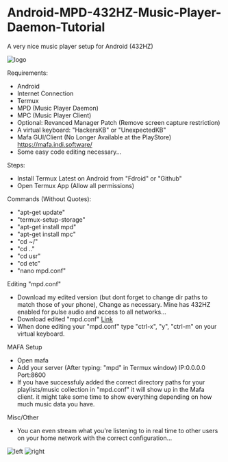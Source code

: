 # Android-MPD-432HZ-Music-Player-Daemon-Tutorial
A very nice music player setup for Android (432HZ)


![logo](https://github.com/user-attachments/assets/34efb8ec-2197-4a72-9b31-e8d6aef3db1c)


Requirements:

*   Android
*   Internet Connection
*   Termux
*   MPD (Music Player Daemon)
*   MPC (Music Player Client)
*   Optional: Revanced Manager Patch (Remove screen capture restriction)
*   A virtual keyboard: "HackersKB" or "UnexpectedKB"
*   Mafa GUI/Client (No Longer Available at the PlayStore) https://mafa.indi.software/
*   Some easy code editing necessary...

  
Steps:

*   Install Termux Latest on Android from "Fdroid" or "Github"
*   Open Termux App (Allow all permissions)

  
Commands (Without Quotes):

*   "apt-get update"
*   "termux-setup-storage"
*   "apt-get install mpd"
*   "apt-get install mpc"
*   "cd ~/"
*   "cd .."
*   "cd usr"
*   "cd etc"
*   "nano mpd.conf"

  
Editing "mpd.conf"

*   Download my edited version (but dont forget to change dir paths to match those of your phone), Change as necessary. Mine has 432HZ enabled for pulse audio and access to all networks...
*   Download edited "mpd.conf" [Link](http://jellieware.rf.gd/mpd.conf)
*   When done editing your "mpd.conf" type "ctrl-x", "y", "ctrl-m" on your virtual keyboard.

  
MAFA Setup

*   Open mafa
*   Add your server (After typing: "mpd" in Termux window) IP:0.0.0.0 Port:8600
*   If you have successfuly added the correct directory paths for your playlists/music collection in "mpd.conf" it will show up in the Mafa client. it might take some time to show everything depending on how much music data you have.

  
Misc/Other

*   You can even stream what you're listening to in real time to other users on your home network with the correct configuration...

  
![left](https://github.com/user-attachments/assets/d29c6769-94cc-472c-909f-7c0e75d21b6b)
![right](https://github.com/user-attachments/assets/88810576-c5f5-464a-bf9c-ab585e7aa989)


